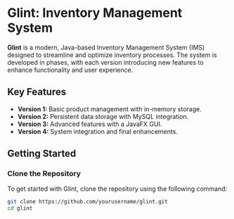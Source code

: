 # **Glint: Inventory Management System**

**Glint** is a modern, Java-based Inventory Management System (IMS) designed to streamline and optimize inventory processes. The system is developed in phases, with each version introducing new features to enhance functionality and user experience.

## **Key Features**
- **Version 1:** Basic product management with in-memory storage.
- **Version 2:** Persistent data storage with MySQL integration.
- **Version 3:** Advanced features with a JavaFX GUI.
- **Version 4:** System integration and final enhancements.

## **Getting Started**

### **Clone the Repository**
To get started with Glint, clone the repository using the following command:

```bash
git clone https://github.com/yourusername/glint.git
cd glint
